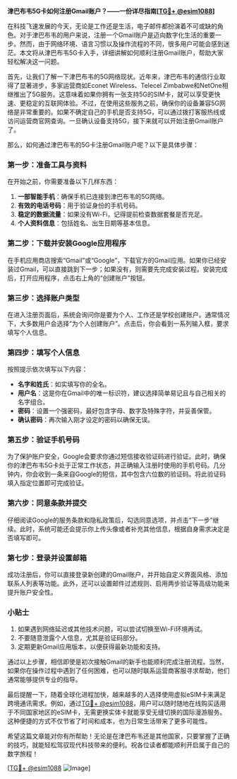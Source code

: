 **津巴布韦5G卡如何注册Gmail账户？——一份详尽指南[[TG💪+ @esim1088](https://t.me/s/esim1088)]**

在科技飞速发展的今天，无论是工作还是生活，电子邮件都扮演着不可或缺的角色。对于津巴布韦的用户来说，注册一个Gmail账户是迈向数字化生活的重要一步。然而，由于网络环境、语言习惯以及操作流程的不同，很多用户可能会感到迷茫。本文将从津巴布韦5G卡入手，详细讲解如何顺利注册Gmail账户，帮助大家轻松解决这一问题。

首先，让我们了解一下津巴布韦的5G网络现状。近年来，津巴布韦的通信行业取得了显著进步，多家运营商如Econet Wireless、Telecel Zimbabwe和NetOne相继推出了5G服务。这意味着如果你拥有一张支持5G的SIM卡，就可以享受更快速、更稳定的互联网体验。不过，在使用这些服务之前，确保你的设备兼容5G网络是非常重要的。如果不确定自己的手机是否支持5G，可以通过拨打客服热线或访问运营商官网查询。一旦确认设备支持5G，接下来就可以开始注册Gmail账户了。

那么，如何通过津巴布韦的5G卡注册Gmail账户呢？以下是具体步骤：

### 第一步：准备工具与资料

在开始之前，你需要准备以下几样东西：
1. **一部智能手机**：确保手机已连接到津巴布韦的5G网络。
2. **有效的电话号码**：用于验证身份的手机号码。
3. **稳定的数据流量**：如果没有Wi-Fi，记得提前检查数据套餐是否充足。
4. **个人资料信息**：包括姓名、出生日期等基本信息。

### 第二步：下载并安装Google应用程序

在手机应用商店搜索“Gmail”或“Google”，下载官方的Gmail应用。如果你已经安装过Gmail，可以直接跳到下一步；如果没有，则需要先完成安装过程。安装完成后，打开应用程序，点击右上角的“创建账户”按钮。

### 第三步：选择账户类型

在进入注册页面后，系统会询问你是要为个人、工作还是学校创建账户。通常情况下，大多数用户会选择“为个人创建账户”。点击后，你会看到一系列输入框，要求填写个人信息。

### 第四步：填写个人信息

按照提示依次填写以下内容：
- **名字和姓氏**：如实填写你的全名。
- **用户名**：这是你在Gmail中的唯一标识符，建议选择简单易记且与自己相关的名字组合。
- **密码**：设置一个强密码，最好包含字母、数字及特殊字符，并妥善保管。
- **确认密码**：再次输入刚才设定的密码以确保无误。

### 第五步：验证手机号码

为了保护账户安全，Google会要求你通过短信接收验证码进行验证。此时，确保你的津巴布韦5G卡处于正常工作状态，并正确输入注册时使用的手机号码。几分钟内，你会收到一条来自Google的短信，其中包含六位数的验证码。将此验证码填入指定位置即可完成验证。

### 第六步：同意条款并提交

仔细阅读Google的服务条款和隐私政策后，勾选同意选项，并点击“下一步”继续。此时，系统可能还会提示你上传头像或者补充其他信息，根据自身需求决定是否填写即可。

### 第七步：登录并设置邮箱

成功注册后，你可以直接登录新创建的Gmail账户，并开始自定义界面风格、添加联系人列表等功能。此外，还可以设置邮件过滤规则、启用两步验证等高级功能来提升账户安全性。

### 小贴士

1. 如果遇到网络延迟或其他技术问题，可以尝试切换至Wi-Fi环境再试。
2. 不要随意泄露个人信息，尤其是验证码部分。
3. 定期更新Gmail应用版本，以便获得最新功能和支持。

通过以上步骤，相信即使是初次接触Gmail的新手也能顺利完成注册流程。当然，如果你在操作过程中遇到了任何困难，也可以随时联系运营商客服寻求帮助，他们通常能够提供专业的指导。

最后提醒一下，随着全球化进程加快，越来越多的人选择使用虚拟eSIM卡来满足跨境通讯需求。例如，通过[TG💪+ @esim1088](https://t.me/s/esim1088)，用户可以随时随地在线购买适用于不同国家地区的eSIM卡，无需更换实体卡就能享受无缝切换的国际漫游服务。这种便捷的方式不仅节省了时间和成本，也为日常生活带来了更多可能性。

希望这篇文章能对你有所帮助！无论是在津巴布韦还是其他国家，只要掌握了正确的技巧，就能轻松驾驭现代科技带来的便利。祝各位读者都能顺利开启属于自己的数字旅程！

[[TG💪+ @esim1088](https://t.me/s/esim1088) ![Image](https://i.postimg.cc/4NQfJmqS/Snipaste-2025-05-13-00-14-12.png)]